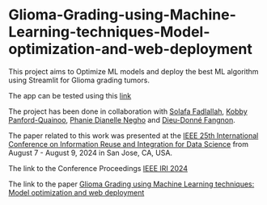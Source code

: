 # Glioma-Grading-using-Machine-Learning-techniques-Model-optimization-and-web-deployment

This project aims to Optimize ML models and deploy the best ML algorithm using Streamlit for Glioma grading tumors.


The app can be tested using this [link](https://glioma-grading-using-ml-optimization.streamlit.app/)

The project has been done in collaboration with [Solafa Fadlallah](https://github.com/Solafa11), [Kobby Panford-Quainoo](https://github.com/panford), [Phanie Dianelle Negho](https://github.com/PhanieDianelle) and [Dieu-Donné Fangnon](https://github.com/dfangnon).


The paper related to this work was presented at the [IEEE 25th International Conference on Information Reuse and Integration for Data Science](https://homepages.uc.edu/~niunn/IRI24/) from August 7 - August 9, 2024 in San Jose, CA, USA.

The link to the Conference Proceedings [IEEE IRI 2024](https://ieeexplore.ieee.org/xpl/conhome/10703345/proceeding?sortType=vol-only-seq&isnumber=10703209&pageNumber=1)

The link to the paper [Glioma Grading using Machine Learning techniques: Model optimization and web deployment](https://ieeexplore.ieee.org/document/10703739)
